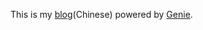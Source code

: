 This is my [blog](https://skyline75489.github.io/)(Chinese) powered by [Genie](https://github.com/skyline75489/Genie).
